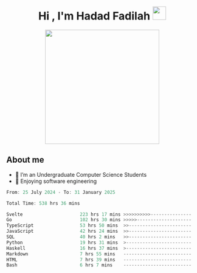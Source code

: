 <h1 align="center">Hi , I'm Hadad Fadilah <img src="https://media.giphy.com/media/hvRJCLFzcasrR4ia7z/giphy.gif" width="35"></h1>

<p align="center">
<img src="https://media.tenor.com/78dNivDemDAAAAAi/speech-bubble-venti.gif" width="300"/>    
</p>


##  About me
- 🔭 I’m an Undergraduate Computer Science Students
- 🌱 Enjoying software engineering

<!--START_SECTION:waka-->

```go
From: 25 July 2024 - To: 31 January 2025

Total Time: 538 hrs 36 mins

Svelte                     223 hrs 17 mins >>>>>>>>>>---------------   41.25 %
Go                         102 hrs 30 mins >>>>>--------------------   18.94 %
TypeScript                 53 hrs 50 mins  >>-----------------------   09.95 %
JavaScript                 42 hrs 24 mins  >>-----------------------   07.84 %
SQL                        40 hrs 2 mins   >>-----------------------   07.40 %
Python                     19 hrs 31 mins  >------------------------   03.61 %
Haskell                    16 hrs 37 mins  >------------------------   03.07 %
Markdown                   7 hrs 55 mins   -------------------------   01.46 %
HTML                       7 hrs 39 mins   -------------------------   01.41 %
Bash                       6 hrs 7 mins    -------------------------   01.13 %
```

<!--END_SECTION:waka-->




<!--
**Fadil-Tao/Fadil-Tao** is a ✨ _special_ ✨ repository because its `README.md` (this file) appears on your GitHub profile.


